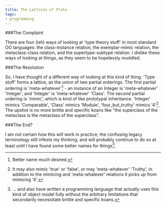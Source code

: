 ```yaml
---
title: The Lattices of Plato
tags:
- programming
---
```


###The Complaint

There are four (ish) ways of looking at 'type theory stuff' in most standard OO languages: the class-instance relation, the exemplar-mimic relation, the metaclass-class relation, and the supertype-subtype relation. I dislike these ways of looking at things, as they seem to be hopelessly muddled.

###The Resolution

So, I have thought of a different way of looking at this kind of thing. 'Type stuff' forms a lattice, as the union of two partial orderings. The first partial ordering is 'meta-whatever'[^1] - an instance of an Integer is 'meta-whatever' 'Integer', and 'Integer' is 'meta-whatever' 'Class'. The second partial ordering is 'mimic', which is kind of like prototypal inheritance. 'Integer' mimics 'Comparable', 'Class' mimics 'Module', 'four\_but\_truthy' mimics '4'[^2]. The upshot is no more brittle and specific koans like "the superclass of the metaclass is the metaclass of the superclass".

###The End?

I am not certain how this will work in practice; the confusing legacy terminology still infests my thinking, and will probably continue to do so at least until I have found some better names for things[^3].

[^1]: Better name much desired.
[^2]: It may also mimic &#39;true&#39; or &#39;false&#39;, or may &#39;meta-whatever&#39; &#39;Truthy&#39;, in addition to the mimicing and &#39;meta-whatever&#39; relations it picks up from mimicing &#39;4&#39;.
[^3]: … and also have written a programming language that actually uses this kind of object model fully without the arbitrary limitations that secondarily necessitate brittle and specific koans.

